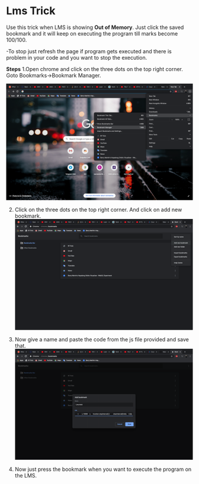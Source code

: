 # Lms Trick

Use this trick when LMS is showing **Out of Memory**. Just click the saved bookmark and it will keep on executing the program till marks become 100/100.

-To stop just refresh the page if program gets executed and there is problem in your code and you want to stop the execution.

**Steps**
1.Open chrome and click on the three dots on the top right corner.
  Goto Bookmarks->Bookmark Manager.

![](/img/1.png)

2. Click on the three dots on the top right corner.
   And click on add new bookmark.
![](/img/2.png)

3. Now give a name and paste the code from the js file provided and save that.
![](/img/3.png)

4. Now just press the bookmark when you want to execute the program on the LMS.
